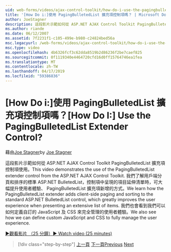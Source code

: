 ```yaml
---
uid: web-forms/videos/ajax-control-toolkit/how-do-i-use-the-pagingbulletedlist-extender-control
title: '[How Do i:]使用 PagingBulletedList 擴充項控制項嗎？ | Microsoft Docs'
author: JoeStagner
description: 這段影片示範如何從 ASP.NET AJAX Control Toolkit PagingBulletedList 擴充項控制項使用。 我們了解如何 PagingBulletedList extende...
ms.author: riande
ms.date: 06/12/2007
ms.assetid: 7f2231f1-c105-499e-b980-c24824bed56a
msc.legacyurl: /web-forms/videos/ajax-control-toolkit/how-do-i-use-the-pagingbulletedlist-extender-control
msc.type: video
ms.openlocfilehash: 4b6326fcf3c62dda8519b2d86236f2be7caef825
ms.sourcegitcommit: 0f1119340e4464720cfd16d0ff15764746ea1fea
ms.translationtype: MT
ms.contentlocale: zh-TW
ms.lasthandoff: 04/17/2019
ms.locfileid: "59386836"
---
```

# <a name="how-do-i-use-the-pagingbulletedlist-extender-control"></a><span data-ttu-id="e7c14-105">[How Do i:]使用 PagingBulletedList 擴充項控制項嗎？</span><span class="sxs-lookup"><span data-stu-id="e7c14-105">[How Do I:] Use the PagingBulletedList Extender Control?</span></span>

<span data-ttu-id="e7c14-106">藉由[Joe Stagner](https://github.com/JoeStagner)</span><span class="sxs-lookup"><span data-stu-id="e7c14-106">by [Joe Stagner](https://github.com/JoeStagner)</span></span>

<span data-ttu-id="e7c14-107">這段影片示範如何從 ASP.NET AJAX Control Toolkit PagingBulletedList 擴充項控制項使用。</span><span class="sxs-lookup"><span data-stu-id="e7c14-107">This video demonstrates the use of the PagingBulletedList extender control from the ASP.NET AJAX Control Toolkit.</span></span> <span data-ttu-id="e7c14-108">我們了解用戶端分頁和排序的標準 ASP.NET BulletedList，控制項中呈現的項目延伸清單時，可大幅提升使用者體驗、 PagingBulletedList 擴充項新增的方式。</span><span class="sxs-lookup"><span data-stu-id="e7c14-108">We learn how the PagingBulletedList extender adds client-side paging and sorting to the standard ASP.NET BulletedList control, which greatly improves the user experience when presenting an extensive list of items.</span></span> <span data-ttu-id="e7c14-109">我們也會看到我們可以如何定義自訂的 JavaScript 及 CSS 來完全管理的使用者體驗。</span><span class="sxs-lookup"><span data-stu-id="e7c14-109">We also see how we can define custom JavaScript and CSS to fully manage the user experience.</span></span>

[<span data-ttu-id="e7c14-110">&#9654;觀看影片 （25 分鐘）</span><span class="sxs-lookup"><span data-stu-id="e7c14-110">&#9654; Watch video (25 minutes)</span></span>](https://channel9.msdn.com/Blogs/ASP-NET-Site-Videos/how-do-i-use-the-pagingbulletedlist-extender-control)

> [!div class="step-by-step"]
> <span data-ttu-id="e7c14-111">[上一頁](how-do-i-use-the-aspnet-ajax-listsearch-extender.md)
> [下一頁](how-do-i-use-the-numericupdown-extender-control.md)</span><span class="sxs-lookup"><span data-stu-id="e7c14-111">[Previous](how-do-i-use-the-aspnet-ajax-listsearch-extender.md)
[Next](how-do-i-use-the-numericupdown-extender-control.md)</span></span>
